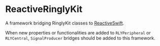 # ReactiveRinglyKit

A framework bridging RinglyKit classes to [ReactiveSwift](https://github.com/reactivecocoa/reactiveswift).

When new properties or functionalities are added to `RLYPeripheral` or `RLYCentral`, `SignalProducer` bridges should be added to this framework.
